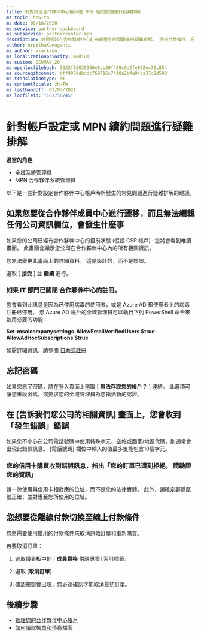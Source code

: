 ```yaml
---
title: 針對設定合作夥伴中心帳戶或 MPN 續約問題進行疑難排解
ms.topic: how-to
ms.date: 08/18/2020
ms.service: partner-dashboard
ms.subservice: partnercenter-mpn
description: 針對嘗試在合作夥伴中心註冊時發生的問題進行疑難排解。 使用付款條件、忘記密碼等解決問題的答案。
author: ArpithaKanuganti
ms.author: v-arkanu
ms.localizationpriority: medium
ms.custom: SEOMAY.20
ms.openlocfilehash: 9622f02039360e8ab39f459c9a2fe082ec70c854
ms.sourcegitcommit: bff907bdbddc769716c7418a2b4a94ca37c2d590
ms.translationtype: MT
ms.contentlocale: zh-TW
ms.lasthandoff: 03/03/2021
ms.locfileid: "101756745"
---
```

# <a name="troubleshoot-account-setup-or-mpn-renewal-issues"></a>針對帳戶設定或 MPN 續約問題進行疑難排解


**適當的角色**

- 全域系統管理員
- MPN 合作夥伴系統管理員 
 
以下是一些針對設定合作夥伴中心帳戶時所發生的常見問題進行疑難排解的建議。

## <a name="what-happens-if-you-are-migrating-from-partner-membership-center-and-you-cant-edit-any-company-information-fields"></a>如果您要從合作夥伴成員中心進行遷移，而且無法編輯任何公司資訊欄位，會發生什麼事

如果您的公司已經有合作夥伴中心的目前狀態 (假設 CSP 帳戶) –您將會看到唯讀畫面。 此畫面會顯示您公司在合作夥伴中心內的所有相關資訊。

您無法變更此畫面上的詳細資料。 這是設計的，而不是錯誤。

選取 [ **接受** ] 並 **繼續** 進行。


### <a name="if-the-it-department-has-turned-off-sign-up-for-partner-center"></a>如果 IT 部門已關閉 **合作夥伴中心的註冊**。

您會看到此訊息是因為已停用病毒的使用者，或是 Azure AD 租使用者上的病毒註冊已停用。 您 Azure AD 帳戶的全域管理員可以執行下列 PowerShell 命令來啟用必要的功能：

**Set-msolcompanysettings-AllowEmailVerifiedUsers $true-AllowAdHocSubscriptions $true**

如需詳細資訊，請參閱 [自助式註冊](/azure/active-directory/users-groups-roles/directory-self-service-signup)

## <a name="you-forgot-your-password"></a>忘記密碼

如果您忘了密碼，請在登入頁面上選取 [ **無法存取您的帳戶？** ] 連結。 此選項可讓您重設密碼，或要求您的全域管理員為您指派新的認證。

## <a name="on-the-tell-us-about-your-company-screen-you-receive-a-something-went-wrong-error"></a>在 [告訴我們您公司的相關資訊] 畫面上，您會收到「發生錯誤」錯誤

如果您不小心在公司電話號碼中使用特殊字元、空格或國家/地區代碼，則通常會出現此錯誤訊息。 [電話號碼] 欄位中輸入的值最多隻能包含10個字元。


### <a name="your-credit-card-purchase-is-receiving-an-error-message-stating-that-your-order-was-declined-please-verify-your-information"></a>您的信用卡購買收到錯誤訊息，指出「您的訂單已遭到拒絕。 請驗證您的資訊」


請一律使用與信用卡相對應的位址，而不是您的法律實體。 此外，請確定郵遞區號正確，並對應至您所使用的位址。

## <a name="you-want-to-switch-from-offline-payment-to-online-payment-method"></a>您想要從離線付款切換至線上付款條件 

您將需要使用慣用的付款條件來取消原始訂單和重新購買。

若要取消訂單：

1. 選取儀表板中的 [ **成員資格** 供應專案] 索引標籤。

2. 選取 [**取消訂單**]

3. 確認視窗會出現，您必須確認才能取消最初訂單。

## <a name="next-steps"></a>後續步驟

- [管理您的合作夥伴中心帳戶](partner-center-account-setup.md)
- [如何讀取帳單和偵察檔案](read-your-bill.md)
